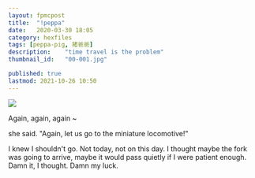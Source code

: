 ```yaml
---
layout: fpmcpost
title: 	"!peppa"
date:	2020-03-30 18:05
category: hexfiles
tags: [peppa-pig, 猪爸爸] 
description: 	"time travel is the problem"
thumbnail_id:	"00-001.jpg"

published: true
lastmod: 2021-10-26 10:50 
---
```

[//]: # (  4/12/20  -Opened comments.)
[//]: # ( 10/26/21  -moved to hexfiles)

<img src="{{ site.url }}/assets/img/peppaz.jpg" max-width="1000" />

Again, again, again ~

she said. "Again, let us go to the miniature locomotive!"

I knew I shouldn't go. Not today, not on this day. I thought maybe the fork was going to arrive, maybe it would pass quietly if I were patient enough. Damn it, I thought. Damn my luck.
